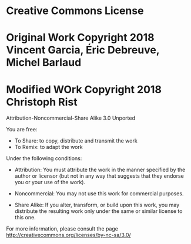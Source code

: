 # Creative Commons License
#
# Original Work Copyright 2018 Vincent Garcia, Éric Debreuve, Michel Barlaud
# Modified WOrk Copyright 2018 Christoph Rist

Attribution-Noncommercial-Share Alike 3.0 Unported

You are free:

* To Share: to copy, distribute and transmit the work
* To Remix: to adapt the work

Under the following conditions:

* Attribution: You must attribute the work in the manner specified by the author or licensor (but not in any way that suggests that they endorse you or your use of the work).

* Noncommercial: You may not use this work for commercial purposes.

* Share Alike: If you alter, transform, or build upon this work, you may distribute the resulting work only under the same or similar license to this one.
	
For more information, please consult the page http://creativecommons.org/licenses/by-nc-sa/3.0/
